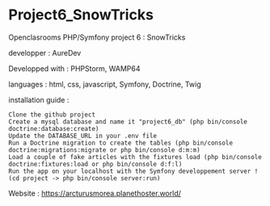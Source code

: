 # Project6_SnowTricks

Openclasrooms PHP/Symfony project 6 : SnowTricks
 
developper : AureDev
 
Developped with : PHPStorm, WAMP64

languages : html, css, javascript, Symfony, Doctrine, Twig

installation guide :

    Clone the github project
    Create a mysql database and name it "project6_db" (php bin/console doctrine:database:create)
    Update the DATABASE_URL in your .env file
    Run a Doctrine migration to create the tables (php bin/console doctrine:migrations:migrate or php bin/console d:m:m)
    Load a couple of fake articles with the fixtures load (php bin/console doctrine:fixtures:load or php bin/console d:f:l)
    Run the app on your localhost with the Symfony developpement server ! (cd project -> php bin/console server:run)

Website : https://arcturusmorea.planethoster.world/
